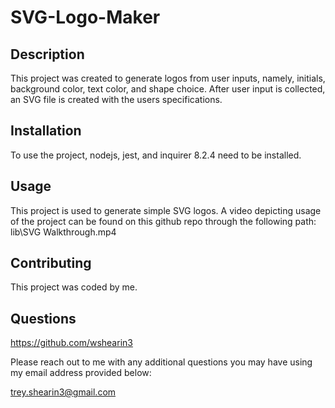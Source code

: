 # SVG-Logo-Maker

## Description
This project was created to generate logos from user inputs, namely, initials, background color, text color, and shape choice. After user input is collected, an SVG file is created with the users specifications.

## Installation
To use the project, nodejs, jest, and inquirer 8.2.4 need to be installed.

## Usage
This project is used to generate simple SVG logos. A video depicting usage of the project can be found on this github repo through the following path:
lib\SVG Walkthrough.mp4

## Contributing
This project was coded by me.

## Questions
 https://github.com/wshearin3

 Please reach out to me with any additional questions you may have using my email address provided below:

 trey.shearin3@gmail.com